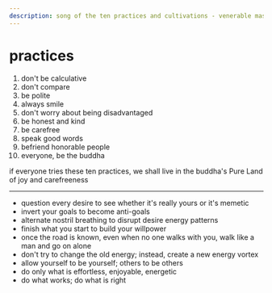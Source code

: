```yaml
---
description: song of the ten practices and cultivations - venerable master hsing yun
---
```


# practices



1. don't be calculative
2. don't compare
3. be polite
4. always smile
5. don't worry about being disadvantaged
6. be honest and kind
7. be carefree
8. speak good words
9. befriend honorable people
10. everyone, be the buddha

if everyone tries these ten practices, we shall live in the buddha's Pure Land of joy and carefreeness

***

* question every desire to see whether it's really yours or it's memetic
* invert your goals to become anti-goals
* alternate nostril breathing to disrupt desire energy patterns
* finish what you start to build your willpower
* once the road is known, even when no one walks with you, walk like a man and go on alone
* don't try to change the old energy; instead, create a new energy vortex
* allow yourself to be yourself; others to be others
* do only what is effortless, enjoyable, energetic
* do what works; do what is right

